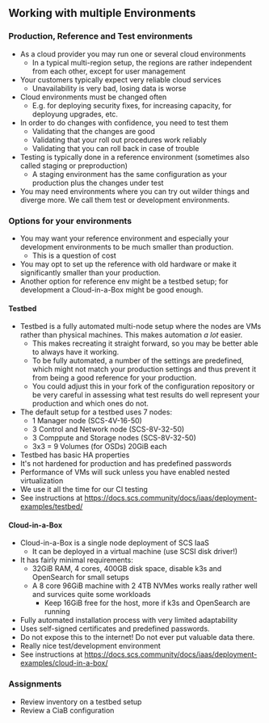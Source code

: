 ## Working with multiple Environments

### Production, Reference and Test environments
* As a cloud provider you may run one or several cloud environments
    - In a typical multi-region setup, the regions are rather independent from each other,
      except for user management
* Your customers typically expect very reliable cloud services
    - Unavailability is very bad, losing data is worse
* Cloud environments must be changed often
    - E.g. for deploying security fixes, for increasing capacity, for deployung upgrades, etc.
* In order to do changes with confidence, you need to test them
    - Validating that the changes are good
    - Validating that your roll out procedures work reliably
    - Validating that you can roll back in case of trouble
* Testing is typically done in a reference environment (sometimes also called staging or preproduction)
    - A staging environment has the same configuration as your production plus the changes under test
* You may need environments where you can try out wilder things and diverge more. We call them
    test or development environments.

### Options for your environments
* You may want your reference environment and especially your development environments to be
  much smaller than production.
    - This is a question of cost
* You may opt to set up the reference with old hardware or make it significantly smaller than
  your production.
* Another option for reference env might be a testbed setup; for development a Cloud-in-a-Box
  might be good enough.

#### Testbed
* Testbed is a fully automated multi-node setup where the nodes are VMs rather than physical
  machines. This makes automation *a lot* easier.
    - This makes recreating it straight forward, so you may be better able to always have it working.
    - To be fully automated, a number of the settings are predefined, which might not match
      your production settings and thus prevent it from being a good reference for your
      production.
    - You could adjust this in your fork of the configuration repository or be very careful
      in assessing what test results do well represent your production and which ones do not.
* The default setup for a testbed uses 7 nodes:
    - 1 Manager node (SCS-4V-16-50)
    * 3 Control and Network node (SCS-8V-32-50)
    * 3 Comppute and Storage nodes (SCS-8V-32-50)
    * 3x3 = 9 Volumes (for OSDs) 20GiB each
* Testbed has basic HA properties
* It's not hardened for production and has predefined passwords
* Performance of VMs will suck unless you have enabled nested virtualization
* We use it all the time for our CI testing
* See instructions at <https://docs.scs.community/docs/iaas/deployment-examples/testbed/>

#### Cloud-in-a-Box
* Cloud-in-a-Box is a single node deployment of SCS IaaS
    - It can be deployed in a virtual machine (use SCSI disk driver!)
* It has fairly minimal requirements:
    - 32GiB RAM, 4 cores, 400GB disk space, disable k3s and OpenSearch for small setups
    - A 8 core 96GiB machine with 2 4TB NVMes works really rather well and survices quite some workloads
        - Keep 16GiB free for the host, more if k3s and OpenSearch are running
* Fully automated installation process with very limited adaptability
* Uses self-signed certificates and predefined passwords.
* Do not expose this to the internet! Do not ever put valuable data there.
* Really nice test/development environment
* See instructions at <https://docs.scs.community/docs/iaas/deployment-examples/cloud-in-a-box/>

### Assignments
* Review inventory on a testbed setup
* Review a CiaB configuration
